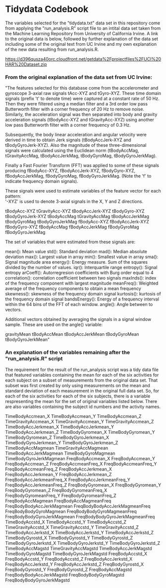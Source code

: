 Tidydata Codebook
=================

The variables selected for the "tidydata.txt" data set in this
repository come from applying the "run\_analysis.R" script file to an
intital data set taken from the Machine Learning Repository from
University of California Irvine. A link to the original data is below,
followed by further explanation of the data set including some of the
original text from UC Irvine and my own explanation of the new data
resulting from run\_analysis.R.

<https://d396qusza40orc.cloudfront.net/getdata%2Fprojectfiles%2FUCI%20HAR%20Dataset.zip>

### From the original explanation of the data set from UC Irvine:

"The features selected for this database come from the accelerometer and
gyroscope 3-axial raw signals tAcc-XYZ and tGyro-XYZ. These time domain
signals (prefix 't' to denote time) were captured at a constant rate of
50 Hz. Then they were filtered using a median filter and a 3rd order low
pass Butterworth filter with a corner frequency of 20 Hz to remove
noise. Similarly, the acceleration signal was then separated into body
and gravity acceleration signals (tBodyAcc-XYZ and tGravityAcc-XYZ)
using another low pass Butterworth filter with a corner frequency of 0.3
Hz.

Subsequently, the body linear acceleration and angular velocity were
derived in time to obtain Jerk signals (tBodyAccJerk-XYZ and
tBodyGyroJerk-XYZ). Also the magnitude of these three-dimensional
signals were calculated using the Euclidean norm (tBodyAccMag,
tGravityAccMag, tBodyAccJerkMag, tBodyGyroMag, tBodyGyroJerkMag).

Finally a Fast Fourier Transform (FFT) was applied to some of these
signals producing fBodyAcc-XYZ, fBodyAccJerk-XYZ, fBodyGyro-XYZ,
fBodyAccJerkMag, fBodyGyroMag, fBodyGyroJerkMag. (Note the 'f' to
indicate frequency domain signals).

These signals were used to estimate variables of the feature vector for
each pattern:  
'-XYZ' is used to denote 3-axial signals in the X, Y and Z directions.

tBodyAcc-XYZ tGravityAcc-XYZ tBodyAccJerk-XYZ tBodyGyro-XYZ
tBodyGyroJerk-XYZ tBodyAccMag tGravityAccMag tBodyAccJerkMag
tBodyGyroMag tBodyGyroJerkMag fBodyAcc-XYZ fBodyAccJerk-XYZ
fBodyGyro-XYZ fBodyAccMag fBodyAccJerkMag fBodyGyroMag fBodyGyroJerkMag

The set of variables that were estimated from these signals are:

mean(): Mean value std(): Standard deviation mad(): Median absolute
deviation max(): Largest value in array min(): Smallest value in array
sma(): Signal magnitude area energy(): Energy measure. Sum of the
squares divided by the number of values. iqr(): Interquartile range
entropy(): Signal entropy arCoeff(): Autorregresion coefficients with
Burg order equal to 4 correlation(): correlation coefficient between two
signals maxInds(): index of the frequency component with largest
magnitude meanFreq(): Weighted average of the frequency components to
obtain a mean frequency skewness(): skewness of the frequency domain
signal kurtosis(): kurtosis of the frequency domain signal
bandsEnergy(): Energy of a frequency interval within the 64 bins of the
FFT of each window. angle(): Angle between to vectors.

Additional vectors obtained by averaging the signals in a signal window
sample. These are used on the angle() variable:

gravityMean tBodyAccMean tBodyAccJerkMean tBodyGyroMean
tBodyGyroJerkMean"

### An explanation of the variables remaining after the "run\_analysis.R" script

The requirement for the result of the run\_analysis script was a tidy
data file that featured variables containing the mean for each of the
six activities for each subject on a subset of measurements from the
original data set. That subset was first created by only using
measurements on the mean and standard deviation of each measurement in
the original full data set. So, for each of the six activities for each
of the six subjects, there is a variable respresenting the mean for the
set of original variables listed below. There are also variables
containing the subject id numbers and the activity names.

TimeBodyAccmean\_X 
TimeBodyAccmean\_Y 
TimeBodyAccmean\_Z
TimeGravityAccmean\_X 
TimeGravityAccmean\_Y 
TimeGravityAccmean\_Z
TimeBodyAccJerkmean\_X 
TimeBodyAccJerkmean\_Y 
TimeBodyAccJerkmean\_Z
TimeBodyGyromean\_X 
TimeBodyGyromean\_Y 
TimeBodyGyromean\_Z
TimeBodyGyroJerkmean\_X 
TimeBodyGyroJerkmean\_Y 
TimeBodyGyroJerkmean\_Z
TimeBodyAccMagmean 
TimeGravityAccMagmean 
TimeBodyAccJerkMagmean
TimeBodyGyroMagmean 
TimeBodyGyroJerkMagmean 
FreqBodyAccmean\_X
FreqBodyAccmean\_Y 
FreqBodyAccmean\_Z 
FreqBodyAccmeanFreq\_X
FreqBodyAccmeanFreq\_Y 
FreqBodyAccmeanFreq\_Z 
FreqBodyAccJerkmean\_X
FreqBodyAccJerkmean\_Y 
FreqBodyAccJerkmean\_Z 
FreqBodyAccJerkmeanFreq\_X
FreqBodyAccJerkmeanFreq\_Y 
FreqBodyAccJerkmeanFreq\_Z
FreqBodyGyromean\_X 
FreqBodyGyromean\_Y 
FreqBodyGyromean\_Z
FreqBodyGyromeanFreq\_X 
FreqBodyGyromeanFreq\_Y 
FreqBodyGyromeanFreq\_Z
FreqBodyAccMagmean 
FreqBodyAccMagmeanFreq 
FreqBodyBodyAccJerkMagmean
FreqBodyBodyAccJerkMagmeanFreq 
FreqBodyBodyGyroMagmean
FreqBodyBodyGyroMagmeanFreq 
FreqBodyBodyGyroJerkMagmean
FreqBodyBodyGyroJerkMagmeanFreq 
TimeBodyAccstd\_X 
TimeBodyAccstd\_Y
TimeBodyAccstd\_Z 
TimeGravityAccstd\_X 
TimeGravityAccstd\_Y
TimeGravityAccstd\_Z 
TimeBodyAccJerkstd\_X 
TimeBodyAccJerkstd\_Y
TimeBodyAccJerkstd\_Z 
TimeBodyGyrostd\_X 
TimeBodyGyrostd\_Y
TimeBodyGyrostd\_Z 
TimeBodyGyroJerkstd\_X 
TimeBodyGyroJerkstd\_Y
TimeBodyGyroJerkstd\_Z 
TimeBodyAccMagstd 
TimeGravityAccMagstd
TimeBodyAccJerkMagstd 
TimeBodyGyroMagstd 
TimeBodyGyroJerkMagstd
FreqBodyAccstd\_X 
FreqBodyAccstd\_Y 
FreqBodyAccstd\_Z
FreqBodyAccJerkstd\_X 
FreqBodyAccJerkstd\_Y 
FreqBodyAccJerkstd\_Z
FreqBodyGyrostd\_X 
FreqBodyGyrostd\_Y 
FreqBodyGyrostd\_Z
FreqBodyAccMagstd 
FreqBodyBodyAccJerkMagstd 
FreqBodyBodyGyroMagstd
FreqBodyBodyGyroJerkMagstd
